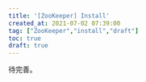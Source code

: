 ```yaml
---
title: '[ZooKeeper] Install'
created_at: 2021-07-02 07:39:00
tag: ["ZooKeeper","install","draft"]
toc: true
draft: true
---
```


待完善。
